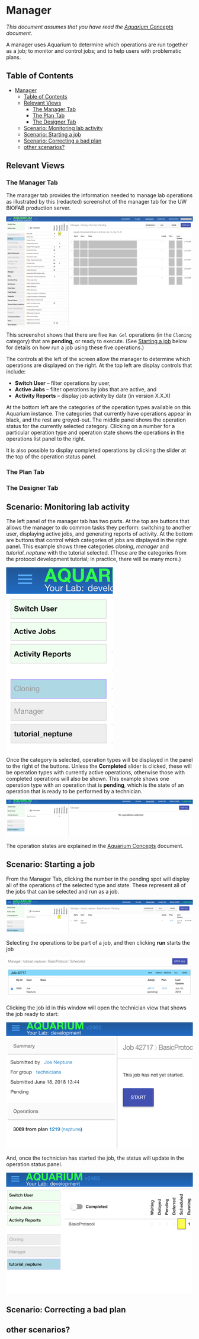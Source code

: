 
# Manager

_This document assumes that you have read the <a href="#" onclick="easy_select('Getting Started', 'Basic Concepts')">Aquarium Concepts</a> document_.

A manager uses Aquarium to determine which operations are run together as a job; to monitor and control jobs; and to help users with problematic plans.

## Table of Contents

<!-- TOC -->

- [Manager](#manager)
    - [Table of Contents](#tableofcontents)
    - [Relevant Views](#relevantviews)
        - [The Manager Tab](#themanagertab)
        - [The Plan Tab](#theplantab)
        - [The Designer Tab](#thedesignertab)
    - [Scenario: Monitoring lab activity](#scenariomonitoringlabactivity)
    - [Scenario: Starting a job](#scenariostartingajob)
    - [Scenario: Correcting a bad plan](#scenariocorrectingabadplan)
    - [other scenarios?](#otherscenarios)

<!-- /TOC -->

## Relevant Views

### The Manager Tab

The manager tab provides the information needed to manage lab operations as illustrated by this (redacted) screenshot of the manager tab for the UW BIOFAB production server.

![manager tab](docs/manager/images/manager-view.png)

This screenshot shows that there are five `Run Gel` operations (in the `Cloning` category) that are **pending**, or ready to execute.
(See [Starting a job](#scenariostartingajob) below for details on how run a job using these five operations.)

The controls at the left of the screen allow the manager to determine which operations are displayed on the right.
At the top left are display controls that include:

- **Switch User** – filter operations by user,
- **Active Jobs** – filter operations by jobs that are active, and
- **Activity Reports** – display job activity by date (in version X.X.X)

At the bottom left are the categories of the operation types available on this Aquarium instance.
The categories that currently have operations appear in black, and the rest are greyed-out.
The middle panel shows the operation status for the currently selected category.
Clicking on a number for a particular operation type and operation state shows the operations in the operations list panel to the right.

It is also possible to display completed operations by clicking the slider at the top of the operation status panel.

### The Plan Tab

### The Designer Tab

## Scenario: Monitoring lab activity

The left panel of the manager tab has two parts.
At the top are buttons that allows the manager to do common tasks they perform: switching to another user, displaying active jobs, and generating reports of activity.
At the bottom are buttons that control which categories of jobs are displayed in the right panel.
This example shows three categories _cloning_, _manager_ and _tutorial_neptune_ with the tutorial selected.
(These are the categories from the protocol development tutorial; in practice, there will be many more.)

![categories](docs/manager/images/category-list.png)

Once the category is selected, operation types will be displayed in the panel to the right of the buttons.
Unless the **Completed** slider is clicked, these will be operation types with currently active operations, otherwise those with completed operations will also be shown.
This example shows one operation type with an operation that is **pending**, which is the state of an operation that is ready to be performed by a technician.

![selected category](docs/manager/images/selected-category.png)

The operation states are explained in the <a href="#" onclick="easy_select('Getting Started', 'Basic Concepts')">Aquarium Concepts</a> document.

## Scenario: Starting a job

From the Manager Tab, clicking the number in the pending spot will display all of the operations of the selected type and state.
These represent all of the jobs that can be selected and run as a job.

![selected operation](docs/manager/images/selected-operation.png)

Selecting the operations to be part of a job, and then clicking **run** starts the job

![jobs](docs/manager/images/scheduled-job.png)

Clicking the job id in this window will open the technician view that shows the job ready to start:

![technician-start](docs/manager/images/technician-start.png)

And, once the technician has started the job, the status will update in the operation status panel.

![changed status](docs/manager/images/updated-status.png)

## Scenario: Correcting a bad plan

## other scenarios?

